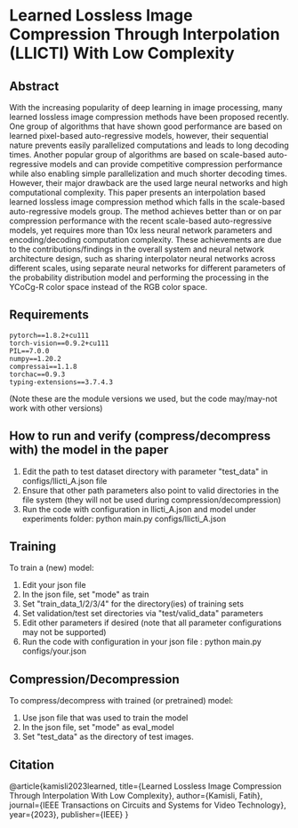 # Learned Lossless Image Compression Through Interpolation (LLICTI) With Low Complexity 

## Abstract
With the increasing popularity of deep learning in image processing, many learned lossless image compression methods have been proposed recently. One group of algorithms that have shown good performance are based on learned pixel-based auto-regressive models, however, their sequential nature prevents easily parallelized computations and leads to long decoding times. Another popular group of algorithms are based on scale-based auto-regressive models and can provide competitive compression performance while also enabling simple parallelization and much shorter decoding times. However, their major drawback are the used large neural networks and high computational complexity. This paper presents an interpolation based learned lossless image compression method which falls in the scale-based auto-regressive models group. The method achieves better than or on par compression performance with the recent scale-based auto-regressive models, yet requires more than 10x less neural network parameters and encoding/decoding computation complexity. These achievements are due to the contributions/findings in the overall system and neural network architecture design, such as sharing interpolator neural networks across different scales, using separate neural networks for different parameters of the probability distribution model and performing the processing in the YCoCg-R color space instead of the RGB color space.

## Requirements
    pytorch==1.8.2+cu111
    torch-vision==0.9.2+cu111
    PIL==7.0.0
    numpy==1.20.2
    compressai==1.1.8
    torchac==0.9.3
    typing-extensions==3.7.4.3
(Note these are the module versions we used, but the code may/may-not work with other versions)

## How to run and verify (compress/decompress with) the model in the paper
1) Edit the path to test dataset directory with parameter "test_data" in configs/llicti_A.json file
2) Ensure that other path parameters also point to valid directories in the file system (they will not be used during compression/decompression)
3) Run the code with configuration in llicti_A.json and model under experiments folder:
    python main.py configs/llicti_A.json

## Training
To train a (new) model:
1) Edit your json file
2) In the json file, set "mode" as train
3) Set "train_data_1/2/3/4" for the directory(ies) of training sets
4) Set validation/test set directories via "test/valid_data" parameters
5) Edit other parameters if desired (note that all parameter configurations may not be supported)
6) Run the code with configuration in your json file :
    python main.py configs/your.json

## Compression/Decompression
To compress/decompress with trained (or pretrained) model:
1) Use json file that was used to train the model
2) In the json file, set "mode" as eval_model
3) Set "test_data" as the directory of test images.
    
## Citation
@article{kamisli2023learned,
  title={Learned Lossless Image Compression Through Interpolation With Low Complexity},
  author={Kamisli, Fatih},
  journal={IEEE Transactions on Circuits and Systems for Video Technology},
  year={2023},
  publisher={IEEE}
}
